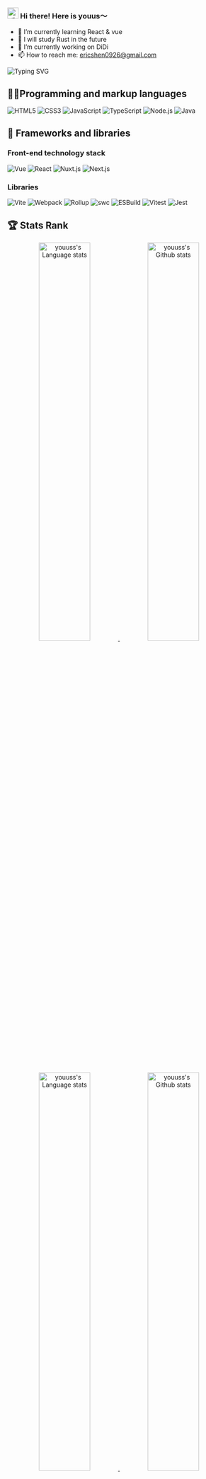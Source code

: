 <h3>
  <img src="https://media.giphy.com/media/hvRJCLFzcasrR4ia7z/giphy.gif" width="25" alt="手势">
  Hi there! Here is youus～
</h3>

- 🌱 I’m currently learning React & vue
- 🌱 I will study Rust in the future
- 🔭 I’m currently working on DiDi
- 📫 How to reach me: ericshen0926@gmail.com


![Typing SVG](https://readme-typing-svg.herokuapp.com?font=DynaPuff&size=20&pause=1000&color=9999FF&center=true&vCenter=true&width=500&height=22&lines=Coding+.+.+.+.+.+.)

## 👨‍💻Programming and markup languages

![HTML5](https://custom-icon-badges.demolab.com/badge/-HTML5-%23E34F26?logo=HTML5&logoColor=white)
![CSS3](https://custom-icon-badges.demolab.com/badge/-CSS3-%231572B6?logo=CSS3&logoColor=white)
![JavaScript](https://custom-icon-badges.demolab.com/badge/-JavaScript-%23F7DF1E?logo=JavaScript&logoColor=white)
![TypeScript](https://custom-icon-badges.demolab.com/badge/-TypeScript-%233776AB?logo=TypeScript&logoColor=white)
![Node.js](https://custom-icon-badges.demolab.com/badge/-Node.js-%23339933?logo=Node.js&logoColor=white)
![Java](https://custom-icon-badges.demolab.com/badge/-Java-%23339933?logo=Java&logoColor=white)

## 🧰 Frameworks and libraries

### Front-end technology stack

![Vue](https://custom-icon-badges.demolab.com/badge/-Vue.js-%234FC08D?logo=Vue.js&logoColor=white)
![React](https://custom-icon-badges.demolab.com/badge/-React-%2361DAFB?logo=React&logoColor=white)
![Nuxt.js](https://custom-icon-badges.demolab.com/badge/-Nuxt.js-%23000000?logo=Nuxt.js&logoColor=white)
![Next.js](https://custom-icon-badges.demolab.com/badge/-Next.js-%23000000?logo=Next.js&logoColor=white)

### Libraries

![Vite](https://custom-icon-badges.demolab.com/badge/-Vite-%23646CFF?logo=Vite&logoColor=white)
![Webpack](https://custom-icon-badges.demolab.com/badge/-Webpack-%238DD6F9?logo=Webpack&logoColor=white)
![Rollup](https://custom-icon-badges.demolab.com/badge/-Rollup-%238DD6F9?logo=Rollup.js&logoColor=white)
![swc](https://custom-icon-badges.demolab.com/badge/-swc-%238DD6F9?logo=swc&logoColor=white)
![ESBuild](https://custom-icon-badges.demolab.com/badge/-ESBuild-%238DD6F9?logo=ESBuild&logoColor=white)
![Vitest](https://custom-icon-badges.demolab.com/badge/-Vitest-%23646CFF?logo=Vitest&logoColor=white)
![Jest](https://custom-icon-badges.demolab.com/badge/-Jest-%23C21325?logo=Jest&logoColor=white)

## 🏆 Stats Rank
<!-- Light Mode -->
<div align="center"> 
    <a href="https://youuss.com#gh-light-mode-only">
        <img align=top width=48% src="https://github-readme-stats-git-masterrstaa-rickstaa.vercel.app/api/top-langs/?username=youuss&layout=compact&langs_count=12&card_width=347&hide_border=true&role=owner,collaborator&title_color=861717&text_color=861717&icon_color=861717&theme=default&#gh-light-mode-only" alt="youuss's Language stats" />
    </a>
    <a href="https://youuss.com#gh-light-mode-only">
        <img width=48% src="https://github-readme-stats-git-masterrstaa-rickstaa.vercel.app/api?username=youuss&show_icons=true&line_height=28&hide_border=true&card_width=347&include_all_commits=true&role=owner,collaborator&title_color=861717&text_color=878787&icon_color=861717&show=reviews,discussions_answered&rank_icon=percentile&exclude_repo=github-readme-stats&theme=default#gh-light-mode-only" alt="youuss's Github stats" />
    </a>
</div>

<!-- Dark Mode -->
<div align="center"> 
    <a href="https://youuss.com#gh-dark-mode-only">
        <img align=top width=48% src="https://github-readme-stats-git-masterrstaa-rickstaa.vercel.app/api/top-langs/?username=youuss&layout=compact&langs_count=12&hide_border=true&role=owner,collaborator&title_color=ffffff&text_color=ffffff&icon_color=ffffff&theme=dark&bg_color=0F142320#gh-dark-mode-only" alt="youuss's Language stats" />
    </a>
    <a href="**https://youuss.com#gh-dark-mode-only">
        <img width=48% src="https://github-readme-stats-git-masterrstaa-rickstaa.vercel.app/api?username=youuss&show_icons=true&line_height=28&hide_border=true&card_width=347&include_all_commits=true&role=owner,collaborator&show=reviews,discussions_answered&rank_icon=percentile&exclude_repo=github-readme-stats&theme=dark&bg_color=0F142320&title_color=861717&text_color=ffffff&icon_color=ffffff#gh-dark-mode-only" alt="youuss's Github stats" />
    </a>
</div>
